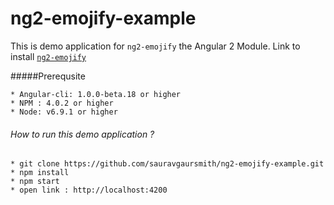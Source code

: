 # ng2-emojify-example
This is demo application for `ng2-emojify` the  Angular 2 Module.
Link to install [`ng2-emojify`](https://github.com/sauravgaursmith/ng2-emojify)

#####Prerequsite

    * Angular-cli: 1.0.0-beta.18 or higher
    * NPM : 4.0.2 or higher
    * Node: v6.9.1 or higher

###### How to run this demo application ?
    * git clone https://github.com/sauravgaursmith/ng2-emojify-example.git
    * npm install
    * npm start
    * open link : http://localhost:4200

